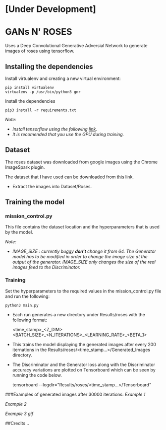 # **[Under Development]**
# GANs N' ROSES

Uses a Deep Convolutional Generative Adversial Network to generate images of roses using tensorflow.

## Installing the dependencies
 Install virtualenv and creating a new virtual environment:

    pip install virtualenv
    virtualenv -p /usr/bin/python3 gnr
    
 Install the dependencies
    
    pip3 install -r requirements.txt
    
*Note:*
* *Install tensorflow using the following [link](https://www.tensorflow.org/install/).*
* *It is recomended that you use the GPU during training.*

## Dataset
The roses dataset was downloaded from google images using the Chrome ImageSpark 
plugin.

The dataset that I have used can be downloaded from [this](https://drive.google.com/open?id=0B068a_0Gq8kYSGZ3UmdveFczM0U) link.
* Extract the images into Dataset/Roses.

## Training the model

### mission_control.py
This file contains the dataset location and the hyperparameters that is used by the
model.

*Note:*
* *IMAGE_SIZE : currently buggy **don't** change it from 64. The Generator model
has to be modified in order to change the image size at the output of the generator. IMAGE_SIZE only 
changes the size of the real images feed to the Discriminator.*

### Training
Set the hyperparameters to the required values in the mission_control.py file
and run the following:

    python3 main.py
    
* Each run generates a new directory under Results/roses with the following format:
    
    <time_stamp>\_<Z_DIM><BATCH_SIZE>\_<N_ITERATIONS>\_<LEARNING_RATE>_<BETA_1>

* This trains the model displaying the generated images after every 200 iternations
in the Results/roses/<time_stamp...>/Generated_Images directory. 

* The Discriminator and the Generator loss along with the Discriminator accuracy 
variations are plotted on Tensorboard which can be seen by running the code below.
    
    tensorboard --logdir="Results/roses/<time_stamp...>/Tensorboard"

###Examples of generated images after 30000 iterations:
*Example 1*

*Example 2*

*Example 3 gif*

##Credits
..


    


